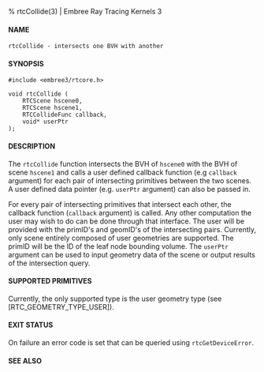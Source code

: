 % rtcCollide(3) | Embree Ray Tracing Kernels 3

#### NAME

    rtcCollide - intersects one BVH with another

#### SYNOPSIS

    #include <embree3/rtcore.h>

    void rtcCollide (
        RTCScene hscene0, 
        RTCScene hscene1, 
        RTCCollideFunc callback, 
        void* userPtr
    );

#### DESCRIPTION

The `rtcCollide` function intersects the BVH of `hscene0` with the BVH of 
scene `hscene1` and calls a user defined callback function (e.g `callback` 
argument) for each pair of intersecting primitives between the two scenes.
A user defined data pointer (e.g. `userPtr` argument) can also be passed in.

For every pair of intersecting primitives that intersect each other, the 
callback function (`callback` argument) is called. Any other computation the 
user may wish to do can be done through that interface.  The user will be 
provided with the primID's and geomID's of the intersecting pairs.  Currently,
only scene entirely composed of user geometries are supported.  The primID
will be the ID of the leaf node bounding volume.
The `userPtr` argument can be used to input geometry data of the scene or 
output results of the intersection query.

#### SUPPORTED PRIMITIVES

Currently, the only supported type is the user geometry type 
(see [RTC_GEOMETRY_TYPE_USER]).

#### EXIT STATUS

On failure an error code is set that can be queried using
`rtcGetDeviceError`.

#### SEE ALSO
